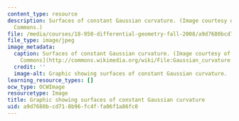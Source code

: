 ```yaml
---
content_type: resource
description: Surfaces of constant Gaussian curvature. (Image courtesy of Wikimedia
  Commons.)
file: /media/courses/18-950-differential-geometry-fall-2008/a9d7680bcd718b96fc4ffa06f1a86fc0_18-950f08-th.jpg
file_type: image/jpeg
image_metadata:
  caption: Surfaces of constant Gaussian curvature. (Image courtesy of [Wikimedia
    Commons](http://commons.wikimedia.org/wiki/File:Gaussian_curvature.PNG).)
  credit: ''
  image-alt: Graphic showing surfaces of constant Gaussian curvature.
learning_resource_types: []
ocw_type: OCWImage
resourcetype: Image
title: Graphic showing surfaces of constant Gaussian curvature
uid: a9d7680b-cd71-8b96-fc4f-fa06f1a86fc0
---
```

